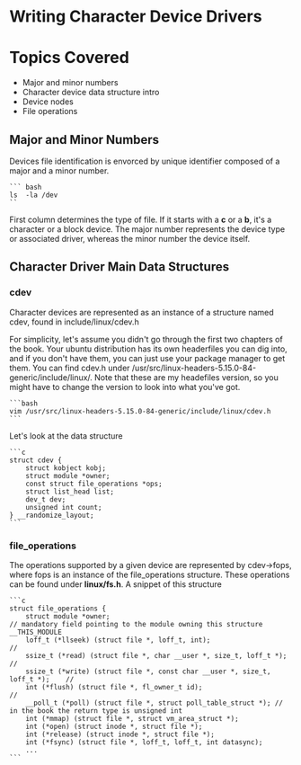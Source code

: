 # Writing Character Device Drivers

# Topics Covered

- Major and minor numbers
- Character device data structure intro
- Device nodes
- File operations

## Major and Minor Numbers

Devices file identification is envorced by unique identifier composed of a major and a minor number.
	
    ``` bash
    ls  -la /dev
    ``

First column determines the type of file. If it starts with a __c__ or a __b__, it's a character or a block device. The major number represents the device type or associated driver, whereas the minor number the device itself. 


## Character Driver Main Data Structures

### cdev

Character devices are represented as an instance of a structure named cdev, found in include/linux/cdev.h

For simplicity, let's assume you didn't go through the first two chapters of the book. Your ubuntu distribution has its own headerfiles you can dig into, and if you don't have them, you can just use your package manager to get them. You can find cdev.h under /usr/src/linux-headers-5.15.0-84-generic/include/linux/. Note that these are my headefiles version, so you might have to change the version to look into what you've got.

    ```bash
    vim /usr/src/linux-headers-5.15.0-84-generic/include/linux/cdev.h
    ```

Let's look at the data structure

    ```c
    struct cdev {
        struct kobject kobj;
        struct module *owner;
        const struct file_operations *ops;
        struct list_head list;
        dev_t dev;
        unsigned int count;
    } __randomize_layout;
    ```

### file_operations

The operations supported by a given device are represented by cdev->fops, where fops is an instance of the file_operations structure. 
These operations can be found under __linux/fs.h__. A snippet of this structure

    ```c
    struct file_operations {
        struct module *owner;                                                       // mandatory field pointing to the module owning this structure __THIS_MODULE
        loff_t (*llseek) (struct file *, loff_t, int);                              //
        ssize_t (*read) (struct file *, char __user *, size_t, loff_t *);           //
        ssize_t (*write) (struct file *, const char __user *, size_t, loff_t *);    //
        int (*flush) (struct file *, fl_owner_t id);                                //
        __poll_t (*poll) (struct file *, struct poll_table_struct *); // in the book the return type is unsigned int
        int (*mmap) (struct file *, struct vm_area_struct *);
        int (*open) (struct inode *, struct file *);
        int (*release) (struct inode *, struct file *);
        int (*fsync) (struct file *, loff_t, loff_t, int datasync);
        ...
    ```

